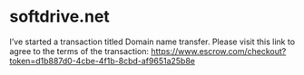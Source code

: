 # softdrive.net

I’ve started a transaction titled Domain name transfer. Please visit this link to agree to the terms of the transaction: https://www.escrow.com/checkout?token=d1b887d0-4cbe-4f1b-8cbd-af9651a25b8e
